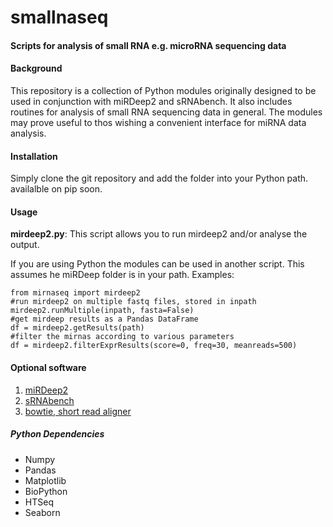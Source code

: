 smallnaseq
========

#### Scripts for analysis of small RNA e.g. microRNA sequencing data

#### Background

This repository is a collection of Python modules originally designed to be used in conjunction with miRDeep2 and sRNAbench. It also includes routines for analysis of small RNA sequencing data in general. The modules may prove useful to thos wishing a convenient interface for miRNA data analysis.

#### Installation

Simply clone the git repository and add the folder into your Python path. availalble on pip soon.

#### Usage

**mirdeep2.py**: This script allows you to run mirdeep2 and/or analyse the output.

If you are using Python the modules can be used in another script. This assumes he miRDeep folder is in your path. Examples:
```
from mirnaseq import mirdeep2
#run mirdeep2 on multiple fastq files, stored in inpath
mirdeep2.runMultiple(inpath, fasta=False)
#get mirdeep results as a Pandas DataFrame
df = mirdeep2.getResults(path)
#filter the mirnas according to various parameters
df = mirdeep2.filterExprResults(score=0, freq=30, meanreads=500)
```

#### Optional software

1. [miRDeep2](https://www.mdc-berlin.de/8551903/en/research/research_teams/systems_biology_of_gene_regulatory_elements/projects/miRDeep "mirdeep2")
2. [sRNAbench](http://bioinfo5.ugr.es/sRNAbench/sRNAbench.php "sRNAbench")
3. [bowtie, short read aligner](http://bowtie-bio.sourceforge.net/index.shtml)

##### Python Dependencies
* Numpy
* Pandas
* Matplotlib
* BioPython
* HTSeq
* Seaborn

